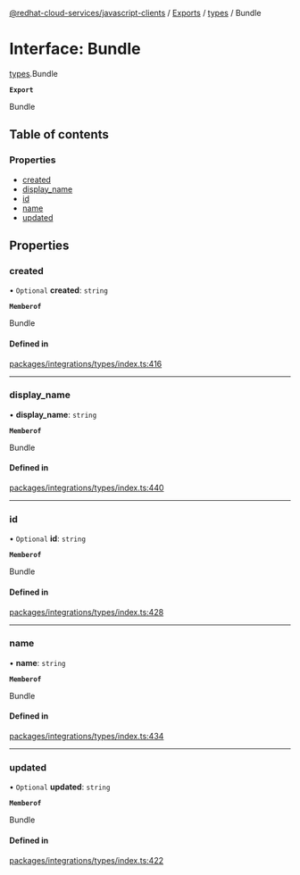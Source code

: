 [@redhat-cloud-services/javascript-clients](../README.md) / [Exports](../modules.md) / [types](../modules/types.md) / Bundle

# Interface: Bundle

[types](../modules/types.md).Bundle

**`Export`**

Bundle

## Table of contents

### Properties

- [created](types.Bundle.md#created)
- [display\_name](types.Bundle.md#display_name)
- [id](types.Bundle.md#id)
- [name](types.Bundle.md#name)
- [updated](types.Bundle.md#updated)

## Properties

### created

• `Optional` **created**: `string`

**`Memberof`**

Bundle

#### Defined in

[packages/integrations/types/index.ts:416](https://github.com/RedHatInsights/javascript-clients/blob/main/packages/integrations/types/index.ts#L416)

___

### display\_name

• **display\_name**: `string`

**`Memberof`**

Bundle

#### Defined in

[packages/integrations/types/index.ts:440](https://github.com/RedHatInsights/javascript-clients/blob/main/packages/integrations/types/index.ts#L440)

___

### id

• `Optional` **id**: `string`

**`Memberof`**

Bundle

#### Defined in

[packages/integrations/types/index.ts:428](https://github.com/RedHatInsights/javascript-clients/blob/main/packages/integrations/types/index.ts#L428)

___

### name

• **name**: `string`

**`Memberof`**

Bundle

#### Defined in

[packages/integrations/types/index.ts:434](https://github.com/RedHatInsights/javascript-clients/blob/main/packages/integrations/types/index.ts#L434)

___

### updated

• `Optional` **updated**: `string`

**`Memberof`**

Bundle

#### Defined in

[packages/integrations/types/index.ts:422](https://github.com/RedHatInsights/javascript-clients/blob/main/packages/integrations/types/index.ts#L422)
